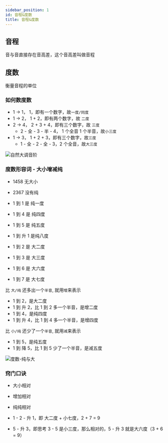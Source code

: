 ```yaml
---
sidebar_position: 1
id: 音程&度数
title: 音程&度数
---
```


## 音程

音与音直接存在音高差，这个音高差叫做音程

## 度数

衡量音程的单位

### 如何数度数

- 1 → 1， 1，即有一个数字，故`一度/同度`
- 1 → 2， 1 + 2，即有两个数字，故 `二度`
- 2 → 4， 2 + 3 + 4，即有三个数字，故 `三度`
  - 2 - 全 - 3 - 半 - 4， 1 个全音 1 个半音，故`小三度`
- 1 → 3， 1 + 2 + 3，即有三个数字，故`三度`
  - 1 - 全 - 2 - 全 - 3，2 个全音，故`大三度`

![自然大调音阶](https://fxpby.oss-cn-beijing.aliyuncs.com/blogImg/music/theory/%E8%87%AA%E7%84%B6%E5%A4%A7%E8%B0%83%E9%9F%B3%E9%98%B6.png)

### 度数形容词 - 大小增减纯

- 1458 无大小
- 2367 没有纯

- 1 到 1 是 纯一度
- 1 到 4 是 纯四度
- 1 到 5 是 纯五度
- 1 到 升 1 是纯八度
- 1 到 2 是 大二度
- 1 到 3 是 大三度
- 1 到 6 是 大六度
- 1 到 7 是 大七度

比 `大/纯` 还多出一个`半音`, 就用`增`来表示

- 1 到 2，是大二度
- 1 到 升 2，比 1 到 2 多一个半音，是增二度
- 1 到 4，是纯四度
- 1 到 升 4，比 1 到 4 多一个半音，是增四度

比 `小/纯` 还少了一个`半音`, 就用`减`来表示

- 1 到 5，是纯五度
- 1 到 降 5，比 1 到 5 少了一个半音，是减五度

![度数-纯与大](https://fxpby.oss-cn-beijing.aliyuncs.com/blogImg/music/theory/%E5%BA%A6%E6%95%B0-%E7%BA%AF%E4%B8%8E%E5%A4%A7.png)

### 窍门口诀

- 大小相对
- 增加相对
- 纯纯相对

- 1 - 2 - 升 1，即 大二度 + 小七度，2 + 7 = 9
- 5 - 升 3，即思考 3 - 5 是小三度，那么相对的，5 - 升 3 就是大六度（3 + 6 = 9）

